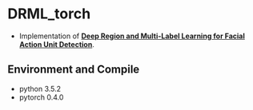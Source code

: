 # DRML_torch
- Implementation of [**Deep Region and Multi-Label Learning for Facial Action Unit Detection**](https://www.cv-foundation.org/openaccess/content_cvpr_2016/html/Zhao_Deep_Region_and_CVPR_2016_paper.html).

## Environment and Compile
- python 3.5.2
- pytorch 0.4.0
